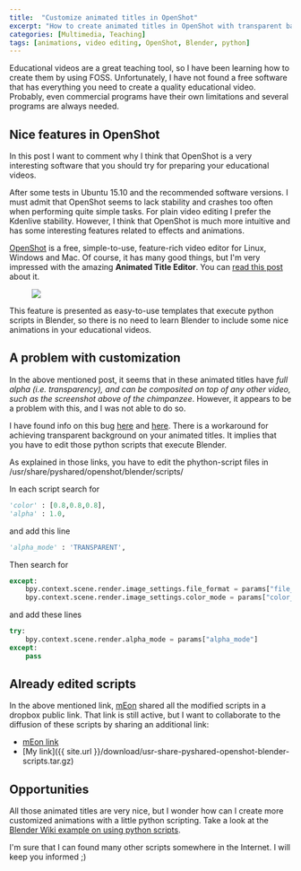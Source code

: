 ```yaml
---
title:  "Customize animated titles in OpenShot"
excerpt: "How to create animated titles in OpenShot with transparent background. Solving a bug and discovering python scripting in Blender."
categories: [Multimedia, Teaching]
tags: [animations, video editing, OpenShot, Blender, python]
---
```


Educational videos are a great teaching tool, so I have been learning how to create them by using FOSS. Unfortunately, I have not found a free software that has everything you need to create a quality educational video. Probably, even commercial programs have their own limitations and several programs are always needed.


## Nice features in OpenShot

In this post I want to comment why I think that OpenShot is a very interesting software that you should try for preparing your educational videos.

After some tests in Ubuntu 15.10 and the recommended software versions. I must admit that OpenShot seems to lack stability and crashes too often when performing quite simple tasks. For plain video editing I prefer the Kdenlive stability. However, I think that OpenShot is much more intuitive and has some interesting features related to effects and animations.

[OpenShot](http://www.openshot.org/) is a free, simple-to-use, feature-rich video editor for Linux, Windows and Mac. Of course, it has many good things, but I'm very impressed with the amazing **Animated Title Editor**. You can [read this post](http://www.openshotvideo.com/2010/06/new-feature-3d-animated-titles.html) about it.

<figure class="half">
    <a href="{{ site.url }}/images/Overlay_3D_Title.png"><img src="{{ site.url }}/images/Overlay_3D_Title.png"></a>
</figure>

This feature is presented as easy-to-use templates that execute python scripts in Blender, so there is no need to learn Blender to include some nice animations in your educational videos.


## A problem with customization

In the above mentioned post, it seems that in these animated titles have *full alpha (i.e. transparency), and can be composited on top of any other video, such as the screenshot above of the chimpanzee*. However, it appears to be a problem with this, and I was not able to do so.

I have found info on this bug [here](https://bugs.launchpad.net/openshot/+bug/1365851) and [here](https://www.mp-development.de/blog/18-openshot-blender-titelanimation-transparenz-fehler). There is a workaround for achieving transparent background on your animated titles. It implies that you have to edit those python scripts that execute Blender.

As explained in those links, you have to edit the phython-script files in /usr/share/pyshared/openshot/blender/scripts/

In each script search for 

```python            
'color' : [0.8,0.8,0.8],
'alpha' : 1.0,
```

and add this line

```python            
'alpha_mode' : 'TRANSPARENT',
```

Then search for

```python
except:
    bpy.context.scene.render.image_settings.file_format = params["file_format"]
    bpy.context.scene.render.image_settings.color_mode = params["color_mode"]
```

and add these lines

```python
try:
    bpy.context.scene.render.alpha_mode = params["alpha_mode"]
except:
    pass
```

## Already edited scripts

In the above mentioned link, [mEon](https://launchpad.net/~me.on.line) shared all the modified scripts in a dropbox public link. That link is still active, but I want to collaborate to the diffusion of these scripts by sharing an additional link:

- [mEon link](https://dl.dropboxusercontent.com/u/1383938/usr-share-pyshared-openshot-blender-scripts.tar.gz)
- [My link]({{ site.url }}/download/usr-share-pyshared-openshot-blender-scripts.tar.gz)


## Opportunities

All those animated titles are very nice, but I wonder how can I create more customized animations with a little python scripting. Take a look at the [Blender Wiki example on using python scripts](https://wiki.blender.org/index.php/Doc:2.4/Manual/Extensions/Python/Example). 

I'm sure that I can found many other scripts somewhere in the Internet. I will keep you informed ;)
